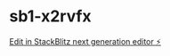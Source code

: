 # sb1-x2rvfx

[Edit in StackBlitz next generation editor ⚡️](https://stackblitz.com/~/github.com/i-dao/sb1-x2rvfx)
